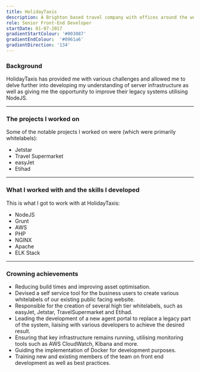 ```yaml
---
title: HolidayTaxis
description: A Brighton based travel company with offices around the world. Here I was able to work with several notable travel companies to implement custom whitelabel solutions.
role: Senior Front-End Developer
startDate: 01-07-2017
gradientStartColour: '#003087'
gradientEndColour:  '#0961a6'
gradientDirection: '134'
---
```


### Background
HolidayTaxis has provided me with various challenges and allowed me to delve further into developing my understanding of server infrastructure as well as giving me the opportunity to improve their legacy systems utilising NodeJS.

---

### The projects I worked on
Some of the notable projects I worked on were (which were primarily whitelabels):

- Jetstar
- Travel Supermarket
- easyJet
- Etihad

---

### What I worked with and the skills I developed
This is what I got to work with at HolidayTaxis:

- NodeJS
- Grunt
- AWS
- PHP
- NGINX
- Apache
- ELK Stack

---

### Crowning achievements
- Reducing build times and improving asset optimisation.
- Devised a self service tool for the business users to create various whitelabels of our existing public facing website.
- Responsible for the creation of several high tier whitelabels, such as easyJet, Jetstar, TravelSupermarket and Etihad.
- Leading the development of a new agent portal to replace a legacy part of the system, liaising with various developers to achieve the desired result.
- Ensuring that key infrastructure remains running, utilising monitoring tools such as AWS CloudWatch, Kibana and more.
- Guiding the implementation of Docker for development purposes.
- Training new and existing members of the team on front end development as well as best practices.
